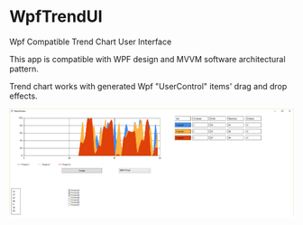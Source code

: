 # WpfTrendUI
Wpf Compatible Trend Chart User Interface 

This app is compatible with WPF design and MVVM software architectural pattern. 

Trend chart works with generated Wpf "UserControl" items' drag and drop effects.

![alt text](https://github.com/atese3/WpfTrendUI/blob/master/trend.PNG)
